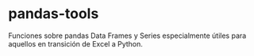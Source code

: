 # pandas-tools
Funciones sobre pandas Data Frames y Series especialmente útiles para aquellos en transición de Excel a Python.
